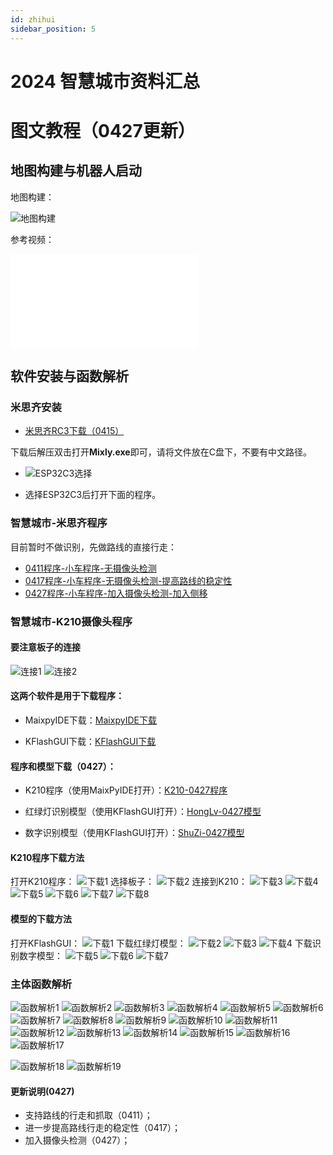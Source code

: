 ```yaml
---
id: zhihui
sidebar_position: 5
---
```


# 2024 智慧城市资料汇总

# 图文教程（0427更新）
## 地图构建与机器人启动
地图构建：

![地图构建](https://dedemaker-1255717351.cos.ap-nanjing.myqcloud.com/%E6%96%87%E4%BB%B6%E4%BC%A0%E8%BE%93/zhcs/%E5%B9%BB%E7%81%AF%E7%89%871.JPG)

参考视频：

<iframe src="//player.bilibili.com/player.html?aid=1603134576&bvid=BV1Gm421j7PJ&cid=1506263938&p=1" scrolling="no" border="0" frameborder="no" framespacing="0" allowfullscreen="true"> </iframe>


## 软件安装与函数解析
### 米思齐安装 
- [米思齐RC3下载（0415）](https://dedemaker-1255717351.cos.ap-nanjing.myqcloud.com/%E6%96%87%E4%BB%B6%E4%BC%A0%E8%BE%93/zhcs/mixly2.0-win32-x64-0415.zip)

下载后解压双击打开**Mixly.exe**即可，请将文件放在C盘下，不要有中文路径。

- ![ESP32C3选择](https://dedemaker-1255717351.cos.ap-nanjing.myqcloud.com/%E6%96%87%E4%BB%B6%E4%BC%A0%E8%BE%93/WechatIMG73.jpg)

- 选择ESP32C3后打开下面的程序。

### 智慧城市-米思齐程序

目前暂时不做识别，先做路线的直接行走：

- [0411程序-小车程序-无摄像头检测](https://dedemaker-1255717351.cos.ap-nanjing.myqcloud.com/%E6%96%87%E4%BB%B6%E4%BC%A0%E8%BE%93/zhcs/zhihuichengshi_0411.mix)
- [0417程序-小车程序-无摄像头检测-提高路线的稳定性](https://dedemaker-1255717351.cos.ap-nanjing.myqcloud.com/%E6%96%87%E4%BB%B6%E4%BC%A0%E8%BE%93/zhihuichengshi_0417.mix)
- [0427程序-小车程序-加入摄像头检测-加入侧移](https://dedemaker-1255717351.cos.ap-nanjing.myqcloud.com/zhihuichengshi_0427.mix)

### 智慧城市-K210摄像头程序

#### 要注意板子的连接
![连接1](https://dedemaker-1255717351.cos.ap-nanjing.myqcloud.com/f522f016be6d9e81a8a7d01e1e3c46b.png)
![连接2](https://dedemaker-1255717351.cos.ap-nanjing.myqcloud.com/2399b41bc47f68f75b06e0e626f2f0d.png)


#### 这两个软件是用于下载程序：

- MaixpyIDE下载：[MaixpyIDE下载](https://dedemaker-1255717351.cos.ap-nanjing.myqcloud.com/MaixPyIDE.zip)

- KFlashGUI下载：[KFlashGUI下载](https://dedemaker-1255717351.cos.ap-nanjing.myqcloud.com/kflash.zip)

#### 程序和模型下载（0427）：
- K210程序（使用MaixPyIDE打开）：[K210-0427程序](https://dedemaker-1255717351.cos.ap-nanjing.myqcloud.com/smart_city_k210_0427.py)

- 红绿灯识别模型（使用KFlashGUI打开）：[HongLv-0427模型](https://dedemaker-1255717351.cos.ap-nanjing.myqcloud.com/hong_lv_yolo.kmodel)

- 数字识别模型（使用KFlashGUI打开）：[ShuZi-0427模型](https://dedemaker-1255717351.cos.ap-nanjing.myqcloud.com/num_yolo.kmodel)

#### K210程序下载方法
打开K210程序：
![下载1](https://dedemaker-1255717351.cos.ap-nanjing.myqcloud.com/a62d8e67ef6842098b675e58e2675fa.png)
选择板子：
![下载2](https://dedemaker-1255717351.cos.ap-nanjing.myqcloud.com/b9c8e70f6fd4d8048b50cf79861602d.jpg)
连接到K210：
![下载3](https://dedemaker-1255717351.cos.ap-nanjing.myqcloud.com/51b125c5eafdd7a706f4d88d0a9df98.png)
![下载4](https://dedemaker-1255717351.cos.ap-nanjing.myqcloud.com/70915f97d4678e4c819afc9c36c0d7d.png)
![下载5](https://dedemaker-1255717351.cos.ap-nanjing.myqcloud.com/8e3af738f5eae0d5ba70e42ed058612.png)
![下载6](https://dedemaker-1255717351.cos.ap-nanjing.myqcloud.com/e9ec3dfd8d6cb228e13f55603fce1de.png)
![下载7](https://dedemaker-1255717351.cos.ap-nanjing.myqcloud.com/7aa1e89bc7ac4c57baf69109f876fff.png)
![下载8](https://dedemaker-1255717351.cos.ap-nanjing.myqcloud.com/d6af4379175e5311ecfdd2a4231e09f.png)

#### 模型的下载方法
打开KFlashGUI：
![下载1](https://dedemaker-1255717351.cos.ap-nanjing.myqcloud.com/74240da7aef45fb2dd19924ac3e6f5c.png)
下载红绿灯模型：
![下载2](https://dedemaker-1255717351.cos.ap-nanjing.myqcloud.com/b83400f7c1284f48614793362883509.jpg)
![下载3](https://dedemaker-1255717351.cos.ap-nanjing.myqcloud.com/966eb46bd36e5c89b9eefe3bddb4bb6.png)
![下载4](https://dedemaker-1255717351.cos.ap-nanjing.myqcloud.com/00d53ad93c8b77959119f768e0ea2ad.png)
下载识别数字模型：
![下载5](https://dedemaker-1255717351.cos.ap-nanjing.myqcloud.com/c2bdb9887bea54318c503fcbf81fb76.png)
![下载6](https://dedemaker-1255717351.cos.ap-nanjing.myqcloud.com/966eb46bd36e5c89b9eefe3bddb4bb6.png)
![下载7](https://dedemaker-1255717351.cos.ap-nanjing.myqcloud.com/00d53ad93c8b77959119f768e0ea2ad.png)


### 主体函数解析
![函数解析1](https://dedemaker-1255717351.cos.ap-nanjing.myqcloud.com/%E6%96%87%E4%BB%B6%E4%BC%A0%E8%BE%93/zhcs/%E5%B9%BB%E7%81%AF%E7%89%872.JPG)
![函数解析2](https://dedemaker-1255717351.cos.ap-nanjing.myqcloud.com/%E6%96%87%E4%BB%B6%E4%BC%A0%E8%BE%93/zhcs/%E5%B9%BB%E7%81%AF%E7%89%873.JPG)
![函数解析3](https://dedemaker-1255717351.cos.ap-nanjing.myqcloud.com/%E6%96%87%E4%BB%B6%E4%BC%A0%E8%BE%93/zhcs/%E5%B9%BB%E7%81%AF%E7%89%874.JPG)
![函数解析4](https://dedemaker-1255717351.cos.ap-nanjing.myqcloud.com/%E6%96%87%E4%BB%B6%E4%BC%A0%E8%BE%93/zhcs/%E5%B9%BB%E7%81%AF%E7%89%875.JPG)
![函数解析5](https://dedemaker-1255717351.cos.ap-nanjing.myqcloud.com/%E6%96%87%E4%BB%B6%E4%BC%A0%E8%BE%93/zhcs/%E5%B9%BB%E7%81%AF%E7%89%876.JPG)
![函数解析6](https://dedemaker-1255717351.cos.ap-nanjing.myqcloud.com/%E6%96%87%E4%BB%B6%E4%BC%A0%E8%BE%93/zhcs/%E5%B9%BB%E7%81%AF%E7%89%877.JPG)
![函数解析7](https://dedemaker-1255717351.cos.ap-nanjing.myqcloud.com/%E6%96%87%E4%BB%B6%E4%BC%A0%E8%BE%93/zhcs/%E5%B9%BB%E7%81%AF%E7%89%878.JPG)
![函数解析8](https://dedemaker-1255717351.cos.ap-nanjing.myqcloud.com/%E6%96%87%E4%BB%B6%E4%BC%A0%E8%BE%93/zhcs/%E5%B9%BB%E7%81%AF%E7%89%879.JPG)
![函数解析9](https://dedemaker-1255717351.cos.ap-nanjing.myqcloud.com/%E6%96%87%E4%BB%B6%E4%BC%A0%E8%BE%93/zhcs/%E5%B9%BB%E7%81%AF%E7%89%8710.JPG)
![函数解析10](https://dedemaker-1255717351.cos.ap-nanjing.myqcloud.com/%E6%96%87%E4%BB%B6%E4%BC%A0%E8%BE%93/zhcs/%E5%B9%BB%E7%81%AF%E7%89%8711.JPG)
![函数解析11](https://dedemaker-1255717351.cos.ap-nanjing.myqcloud.com/%E6%96%87%E4%BB%B6%E4%BC%A0%E8%BE%93/zhcs/%E5%B9%BB%E7%81%AF%E7%89%8712.JPG)
![函数解析12](https://dedemaker-1255717351.cos.ap-nanjing.myqcloud.com/%E6%96%87%E4%BB%B6%E4%BC%A0%E8%BE%93/zhcs/%E5%B9%BB%E7%81%AF%E7%89%8713.JPG)
![函数解析13](https://dedemaker-1255717351.cos.ap-nanjing.myqcloud.com/%E6%96%87%E4%BB%B6%E4%BC%A0%E8%BE%93/zhcs/%E5%B9%BB%E7%81%AF%E7%89%8714.JPG)
![函数解析14](https://dedemaker-1255717351.cos.ap-nanjing.myqcloud.com/%E6%96%87%E4%BB%B6%E4%BC%A0%E8%BE%93/zhcs/%E5%B9%BB%E7%81%AF%E7%89%8715.JPG)
![函数解析15](https://dedemaker-1255717351.cos.ap-nanjing.myqcloud.com/%E6%96%87%E4%BB%B6%E4%BC%A0%E8%BE%93/zhcs/%E5%B9%BB%E7%81%AF%E7%89%8716.JPG)
![函数解析16](https://dedemaker-1255717351.cos.ap-nanjing.myqcloud.com/%E6%96%87%E4%BB%B6%E4%BC%A0%E8%BE%93/zhcs/%E5%B9%BB%E7%81%AF%E7%89%8717.JPG)
![函数解析17](https://dedemaker-1255717351.cos.ap-nanjing.myqcloud.com/%E6%96%87%E4%BB%B6%E4%BC%A0%E8%BE%93/zhcs/%E5%B9%BB%E7%81%AF%E7%89%8718.JPG)

![函数解析18](https://dedemaker-1255717351.cos.ap-nanjing.myqcloud.com/3927a6b0a6c06100b10d73c4304cd94.png)
![函数解析19](https://dedemaker-1255717351.cos.ap-nanjing.myqcloud.com/ce860964ceff6386302577f11694dce.png)

#### 更新说明(0427)
- 支持路线的行走和抓取（0411）；
- 进一步提高路线行走的稳定性（0417）；
- 加入摄像头检测（0427）；
